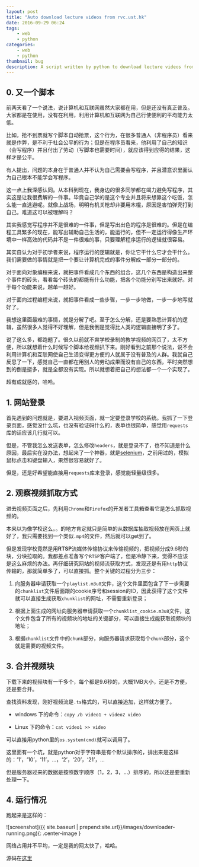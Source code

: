 ```yaml
---
layout: post
title: "Auto download lecture videos from rvc.ust.hk"
date: 2016-09-29 06:24
tags: 
    - web
    - python
categories: 
    - web
    - python
thumbnail: bug
description: A script written by python to download lecture videos from rvc.ust.hk.
---
```


## 0. 又一个脚本

前两天看了一个说法，说计算机和互联网虽然大家都在用，但是还没有真正普及。大家都是在使用，没有在利用，利用计算机和互联网为自己行使便利的平均能力太低。

比如，抢不到票就写个脚本自动抢票，这个行为，在很多普通人（非程序员）看来就是作弊，是不利于社会公平的行为；但是在程序员看来，他利用了自己的知识（会写程序）并且付出了劳动（写脚本也需要时间），就应该得到应得的结果，这样才是公平。

有人提出，问题的本身在于普通人并不认为自己需要会写程序，并且潜意识里面认为自己根本不能学会写程序。

这一点上我深感认同。从本科到现在，我身边的很多同学都在竭力避免写程序，其实这是让我很费解的一件事。毕竟自己学的是这个专业并且将来想靠这个吃饭，怎么能一直逃避呢。就像上战场，明明有机关枪却非要用木棍，原因是害怕弹壳打到自己。难道这可以被理解吗？

其实我感觉写程序并不是很难的一件事，但是写出出色的程序是很难的。但是在编程工具繁多的现在，能写出辅助自己生活的，能运行的，但不一定运行得像生产环境中一样高效的代码并不是一件很难的事，只要理解程序运行的逻辑就很容易。

其实自认为对于初学者来说，程序运行的逻辑就是，你让它干什么它才会干什么。我们需要做的事情就是把一个要让计算机完成的事件分解成一部分一部分的。

对于面向对象编程来说，就把事件看成几个东西的组合，这几个东西是构造出来整个事件的砖头，看看每个砖头的都能有什么功能，把各个功能分别写出来就好。对于每个功能来说，越单一越好。

对于面向过程编程来说，就把事件看成一些步骤，一步一步地做，一步一步地写就好了。

我想这里面最难的事情，就是分解了吧。至于怎么分解，还是要熟悉计算机的逻辑，虽然很多人觉得不好理解，但是我倒是觉得比人类的逻辑直接明了多了。

说了这么多，都跑题了。很久以前就不爽学校录制的教学视频的网页了，太不方便，所以就想着什么时候写个脚本给视频扒下来。刚好看到之前那个说法，说不会利用计算机和互联网使自己生活变得更方便的人就属于没有普及的人群。我就自己反思了一下，感觉自己一直都在用别人的劳动成果而没有自己的东西，平时突然想到的倒是挺多，就是全都没有实现。所以就想着把自己的想法都一个一个实现了。

超有成就感的，哈哈。

## 1. 网站登录

首先遇到的问题就是，要进入视频页面，就一定要登录学校的系统。我抓了一下登录页面，感觉没什么坑，也没有验证码什么的，表单也很简单，感觉用`requests`库的话应该几行就可以。

但是，不管我怎么发送表单，怎么修改`headers`，就是登录不了，也不知道是什么原因，最后实在没办法，想起来了一个神器，就是[selenium](https://github.com/SeleniumHQ/selenium)，之前用过的，模拟鼠标点击和键盘输入，果然很容易就好了。

但是，还是好希望能直接用`requests`库来登录，感觉能轻量级很多。

## 2. 观察视频抓取方式

进去视频页面之后，先利用`Chrome`和`Firefox`的开发者工具箱查看它是怎么抓取视频的。

本来以为像学校这么。。的地方肯定就只是简单的从数据库抽取视频放在网页上就好了，我只需要找到一个类似`.mp4`的文件，然后就可以get到了。

但是发现学校竟然是用**RTSP**流媒体传输协议来传输视频的，把视频分成9.6秒的块，分块拉取的。我都差点准备写个`RTSP`客户端了，但是冷静下来，觉得不应该是这么麻烦的办法。再仔细研究网站的视频流获取方式，发现还是有用`http`协议传输的，那就简单多了，可以直接抓。整个关键的过程分为三步：

1. 向服务器申请获取一个`playlist.m3u8`文件，这个文件里面包含了下一步需要的`chunklist`文件后面跟的cookie序号和session的ID，因此获得了这个文件就可以直接生成获取`chunklist`的网址，不需要重新登录；

2. 根据上面生成的网址向服务器申请获取一个`chunklist_cookie.m3u8`文件，这个文件包含了所有的视频块的地址的关键部分，可以直接生成能获取视频块的地址；

3. 根据`chunklist`文件中的`chunk`部分，向服务器请求获取每个`chunk`部分，这个就是需要的视频文件。

## 3. 合并视频块

下载下来的视频块有一千多个，每个都是9.6秒的，大概1MB大小，还是不方便，还是要合并。

查找资料发现，刚好视频流是`.ts`格式的，可以直接追加，这样就方便了。

- windows 下的命令：`copy /b video1 + video2 video`

- Linux 下的命令：`cat video1 >> video`

可以直接用python里的`os.system(cmd)`就可以调用了。

这里面有一个坑，就是python对于字符串是有个默认排序的，排出来是这样的：‘1’，‘10’，‘11’，...，‘2’，‘20’，‘21’，...

但是服务器过来的数据是按照数字顺序（1，2，3，...）排序的，所以还是要重新处理一下。

## 4. 运行情况

跑起来是这样的：

![screenshot]({{ site.baseurl | prepend:site.url}}/images/downloader-running.png){: .center-image }

网络占用并不平均，一定是我的网太快了，哈哈。

源码在[这里](https://github.com/firiceguo/Auto-download-rvc.ust.hk)
